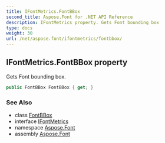 ```yaml
---
title: IFontMetrics.FontBBox
second_title: Aspose.Font for .NET API Reference
description: IFontMetrics property. Gets Font bounding box
type: docs
weight: 30
url: /net/aspose.font/ifontmetrics/fontbbox/
---
```

## IFontMetrics.FontBBox property

Gets Font bounding box.

```csharp
public FontBBox FontBBox { get; }
```

### See Also

* class [FontBBox](../../fontbbox/)
* interface [IFontMetrics](../)
* namespace [Aspose.Font](../../../aspose.font/)
* assembly [Aspose.Font](../../../)


